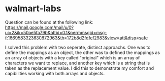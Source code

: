 # walmart-labs
 Question can be found at the following link:
 https://mail.google.com/mail/u/0?ui=2&ik=50ae5fa79b&attid=0.1&permmsgid=msg-f:1669583323630872963&th=172b8d2fdfef2983&view=att&disp=safe
 
 I solved this problem with two seperate, distinct approachs. One was to define the mappings as an object, the other was to defined the mappings as an array of objects with a key called "original" which is an array of characters we want to replace, and another key which is a string that is taken as the replacement value. I did this to demonstrate my comfort and capibilities working with both arrays and objects.
